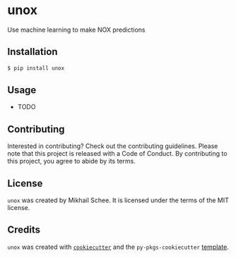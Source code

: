 # unox

Use machine learning to make NOX predictions

## Installation

```bash
$ pip install unox
```

## Usage

- TODO

## Contributing

Interested in contributing? Check out the contributing guidelines. Please note that this project is released with a Code of Conduct. By contributing to this project, you agree to abide by its terms.

## License

`unox` was created by Mikhail Schee. It is licensed under the terms of the MIT license.

## Credits

`unox` was created with [`cookiecutter`](https://cookiecutter.readthedocs.io/en/latest/) and the `py-pkgs-cookiecutter` [template](https://github.com/py-pkgs/py-pkgs-cookiecutter).
